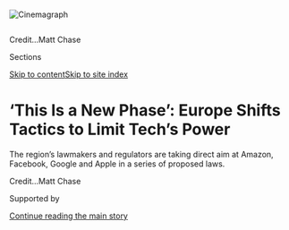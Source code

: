 <div id="app">

<div>

<div>

<div>

</div>

<div data-aria-hidden="false">

<div id="site-content" data-role="main">

<div>

<div class="css-1aor85t" style="opacity:0.000000001;z-index:-1;visibility:hidden">

<div class="css-1hqnpie">

<div class="css-epjblv">

<span class="css-17xtcya">[Technology](/section/technology)</span><span class="css-x15j1o">|</span><span class="css-fwqvlz">‘This
Is a New Phase’: Europe Shifts Tactics to Limit Tech’s
Power</span>

</div>

<div class="css-k008qs">

<div class="css-1iwv8en">

<span class="css-18z7m18"></span>

<div>

</div>

</div>

<span class="css-1n6z4y">https://nyti.ms/2D1uiQy</span>

<div class="css-1705lsu">

<div class="css-4xjgmj">

<div class="css-4skfbu" data-role="toolbar" data-aria-label="Social Media Share buttons, Save button, and Comments Panel with current comment count" data-testid="share-tools">

  - 
  - 
  - 
  - 
    
    <div class="css-6n7j50">
    
    </div>

  - 

</div>

</div>

</div>

</div>

</div>

</div>

<div id="NYT_TOP_BANNER_REGION" class="css-11qgg8s">

</div>

<div id="fullBleedHeaderContent">

<div class="css-n4ws9g">

<div class="sizeFull css-pvifa0">

<div class="css-14houu5" style="width:100%;overflow:hidden">

<div class="css-122y91a">

![Cinemagraph](https://static01.graylady3jvrrxbe.onion/images/2020/07/24/business/00eutech/00eutech-superJumbo.jpg)

</div>

</div>

<span class="css-cnj6d5 e1z0qqy90" itemprop="copyrightHolder"><span class="css-1ly73wi e1tej78p0">Credit...</span><span>Matt
Chase</span></span>

</div>

</div>

<div class="css-3z92zw">

<div class="css-6cn7ki">

<div class="NYTAppHideMasthead css-1bcu9v6 e1suatyy0">

<div class="section css-1o1qe8k e1suatyy2">

<div class="css-cu5p7t er09x8g0">

<div class="css-6n7j50">

</div>

<span class="css-1dv1kvn">Sections</span>

[Skip to content](#site-content)[Skip to site index](#site-index)

</div>

<div class="css-10698na e1huz5gh0">

</div>

</div>

</div>

<div class="css-3kdwtz ehdk2mb0">

# ‘This Is a New Phase’: Europe Shifts Tactics to Limit Tech’s Power

</div>

The region’s lawmakers and regulators are taking direct aim at Amazon,
Facebook, Google and Apple in a series of proposed
laws.

</div>

</div>

<div class="css-nwzfg5 e1gnum310">

<span class="css-1f9pvn2 technology"></span><span class="css-cnj6d5 e1z0qqy90" itemprop="copyrightHolder"><span class="css-1ly73wi e1tej78p0">Credit...</span><span><span>Matt
Chase</span></span></span>

</div>

<div id="sponsor-wrapper" class="css-1hyfx7x">

<div id="sponsor-slug" class="css-19vbshk">

Supported by

</div>

[Continue reading the main
story](#after-sponsor)

<div id="sponsor" class="ad sponsor-wrapper" style="text-align:center;height:100%;display:block">

</div>

<div id="after-sponsor">

</div>

</div>

<div class="css-1wx1auc e1gnum311">

<div class="css-18e8msd">

<div class="css-vp77d3 epjyd6m0">

<div class="css-1baulvz">

By [<span class="css-1baulvz last-byline" itemprop="name">Adam
Satariano</span>](https://www.nytimes3xbfgragh.onion/by/adam-satariano)

</div>

</div>

  - 
    
    <div class="css-ld3wwf e16638kd2">
    
    July 30,
    2020
    
    </div>

  - 
    
    <div class="css-4xjgmj">
    
    <div class="css-d8bdto" data-role="toolbar" data-aria-label="Social Media Share buttons, Save button, and Comments Panel with current comment count" data-testid="share-tools">
    
      - 
      - 
      - 
      - 
        
        <div class="css-6n7j50">
        
        </div>
    
      - 
    
    </div>
    
    </div>

</div>

</div>

</div>

<div class="section meteredContent css-1r7ky0e" name="articleBody" itemprop="articleBody">

<div class="css-1fanzo5 StoryBodyCompanionColumn">

<div class="css-53u6y8">

LONDON — European Union leaders are pursuing a new law to make it
illegal for Amazon and Apple to give their own products preferential
treatment over those of rivals that are sold on their online stores.

In Britain, officials are drawing up a law to force Facebook to make its
services work more easily with rival social networks, and to push Google
to share some search data with smaller competitors.

And in Germany, authorities are debating a rule that would let
regulators essentially halt certain business practices at the tech
companies during an antitrust investigation.

Europe’s lawmakers and regulators have shifted to a new stage in their
battle to limit the power of the world’s biggest tech companies. The
region has long been at the forefront of using existing antitrust laws
and [levying multibillion dollar
penalties](https://www.nytimes3xbfgragh.onion/2018/07/18/technology/google-eu-android-fine.html)
against the tech giants, but officials now say that those tactics have
not gone far enough in altering the behavior of Apple, Amazon, Google
and Facebook. So they are drafting at least half a dozen new laws and
regulations to aim at the heart of how those tech companies’ businesses
work.

</div>

</div>

<div class="css-1fanzo5 StoryBodyCompanionColumn">

<div class="css-53u6y8">

Europe has embarked on its legal blitz just as the United States has
started flexing its own tech regulatory muscles. On Wednesday, the chief
executives of Amazon, Apple, Google and Facebook were grilled by
lawmakers in a [congressional hearing to scrutinize their
power](https://www.nytimes3xbfgragh.onion/2020/07/28/technology/amazon-apple-facebook-google-antitrust-hearing.html?action=click&module=Top%20Stories&pgtype=Homepage).
All [defended themselves against
criticism](https://www.nytimes3xbfgragh.onion/live/2020/07/29/technology/tech-ceos-hearing-testimony)
from Democrats about anticompetitive business practices and accusations
from Republicans that they were muzzling conservative voices. On
Thursday, all four companies [showed their financial
muscle](https://www.nytimes3xbfgragh.onion/live/2020/07/30/business/stock-market-today-coronavirus/amazons-earnings-double-as-sales-surge)
by reporting [billions of dollars in
profits](https://www.nytimes3xbfgragh.onion/live/2020/07/30/business/stock-market-today-coronavirus/apple-blows-past-expectations-with-surging-sales-and-profits)
and [surging
revenue](https://www.nytimes3xbfgragh.onion/live/2020/07/30/business/stock-market-today-coronavirus/facebook-nearly-doubles-its-profit-but-warns-of-fallout-from-ad-boycotts).

The momentum in the United States is set to grow. The Justice Department
is expected to announce [an antitrust case against
Google](https://www.nytimes3xbfgragh.onion/2020/05/15/technology/google-antitrust-investigation.html)
in the coming weeks. The Federal Trade Commission and state attorneys
general are also[investigating
Facebook](https://www.nytimes3xbfgragh.onion/2020/07/17/technology/ftc-facebook-investigation.html),
Apple and Amazon for potential anti-competitive behavior.

Those actions, coupled with the efforts in Europe, represent a double
whammy for the tech giants. If the proposed laws in Europe are enacted,
the policies could lead to a major overhaul of the region’s digital
economy, where there are more than 500 million consumers, by regulating
the tech companies more like traditional industries such as
telecommunications and finance.

“This is a new phase,” Margrethe Vestager, the European Commission
executive vice president who is [leading the effort in Brussels to write
new
laws](https://www.nytimes3xbfgragh.onion/2019/11/19/technology/tech-regulator-europe.html),
said in an interview.

</div>

</div>

<div class="css-1fanzo5 StoryBodyCompanionColumn">

<div class="css-53u6y8">

Ms. Vestager said the proposed laws would lower hurdles to force the
tech companies to change and even restrict them from moving into new
product areas. “At stake is whether or not these markets will be open
and contestable and innovative, or if they will just be governed by
these walled gardens of de facto monopolies,” she said.

</div>

</div>

<div class="css-79elbk" data-testid="photoviewer-wrapper">

<div class="css-z3e15g" data-testid="photoviewer-wrapper-hidden">

</div>

<div class="css-1a48zt4 ehw59r15" data-testid="photoviewer-children">

![<span class="css-16f3y1r e13ogyst0" data-aria-hidden="true">“This is a
new phase,” said Margrethe Vestager, the European Commission executive
vice
president.</span><span class="css-cnj6d5 e1z0qqy90" itemprop="copyrightHolder"><span class="css-1ly73wi e1tej78p0">Credit...</span><span>Ans
Brys for The New York
Times</span></span>](https://static01.graylady3jvrrxbe.onion/images/2020/07/23/business/23eutech2/merlin_164270304_20037baf-ea1f-42b3-80ce-3cb40b5b5915-articleLarge.jpg?quality=75&auto=webp&disable=upscale)

</div>

</div>

<div class="css-1fanzo5 StoryBodyCompanionColumn">

<div class="css-53u6y8">

European officials are working on the new laws against Big Tech
alongside more traditional tactics such as antitrust investigations.
European Union officials are investigating whether Apple’s App Store
policies are anti-competitive, and are [preparing charges against
Amazon](https://www.nytimes3xbfgragh.onion/2020/06/11/technology/amazon-antitrust-european-union.html)
for abusing its e-commerce dominance to box out smaller rivals. The
European Union is also reviewing Google’s purchase of the wearables
maker Fitbit, while [Britain opened an
inquiry](https://www.gov.uk/cma-cases/facebook-inc-giphy-inc-merger-inquiry)
in June into Facebook’s acquisition of Giphy, a GIF company.

Google, Facebook, Apple and Amazon are closely monitoring Europe’s
proposals. While the companies have publicly said they want to work with
the region’s lawmakers and regulators, their lobbying groups have argued
that Europe’s aggressive actions are partially an effort to protect
homegrown industries.

“Popular tech services are increasingly being developed outside of the
E.U.,” said Christian Borggreen, vice president of the Computer and
Communications Industry Association, an industry group in Brussels. “The
E.U. should strive to become a leader in tech innovation, not just in
tech regulation.”

Amazon, Facebook, Apple and Google declined to comment.

For years, Europe set the standard in tech regulation — only to find
that its efforts did not make much of a dent as the tech behemoths
continued to grow.

Consider that the European Commission found Google guilty of antitrust
violations three times from 2017 to 2019, resulting in fines of roughly
8.25 billion euros, or about $9.7 billion at current conversion rates.
But the cases each took several years to complete, giving [Google ample
time to secure its
dominance](https://www.nytimes3xbfgragh.onion/2019/11/11/business/europe-technology-antitrust-regulation.html)
in online advertising, smartphone software and internet search. The
monetary penalties, which are small for a company with more than $160
billion in annual revenue, remain tied up in court appeals.

Other legal efforts, such as Europe’s landmark privacy law called [the
General Data Protection
Regulation](https://www.nytimes3xbfgragh.onion/2018/05/24/technology/europe-gdpr-privacy.html),
were aimed at many industries and were not just aimed at the tech
companies. Since G.D.P.R. was enacted in 2018, it has been [faulted for
lack of
enforcement](https://www.nytimes3xbfgragh.onion/2020/04/27/technology/GDPR-privacy-law-europe.html).

</div>

</div>

<div class="css-1fanzo5 StoryBodyCompanionColumn">

<div class="css-53u6y8">

So over the past year, European regulators and lawmakers began a
concerted effort to draw up new laws that specifically homed in on the
tech companies’ businesses.

Much of the energy came from officials in Brussels, where European Union
leaders set policies for the 27-nation bloc. In December, Ms. Vestager,
who had already spent five years as the world’s top tech industry
watchdog, began a new five-year term leading digital policy and
antitrust oversight. She and her colleagues vowed to take an [even
harder
line](https://www.google.com/search?q=nytimes+vestager+satariano&oq=nytimes+vestager+satariano&aqs=chrome..69i57j69i64j69i61.5096j0j7&sourceid=chrome&ie=UTF-8).

They proposed new rules to make it easier for regulators to begin
investigations against the tech companies. One proposed law, the Digital
Services Act, would draw more business boundaries for search engines,
marketplaces, social networks and app stores. Policymakers are debating
barring Amazon, Apple and others from giving their products preferential
treatment in their digital stores. Ms. Vestager said there was broad
political support for the ideas, which could become law by next year.

Among European countries, Britain has become particularly active in
moving to rein in the tech giants. Lawmakers are debating the creation
of a regulator to[focus on the largest tech
companies](https://www.gov.uk/government/news/new-regime-needed-to-take-on-tech-giants),
holding them to new codes of conduct so they do not use exploitative or
exclusionary business
practices.

</div>

</div>

<div class="css-79elbk" data-testid="photoviewer-wrapper">

<div class="css-z3e15g" data-testid="photoviewer-wrapper-hidden">

</div>

<div class="css-1a48zt4 ehw59r15" data-testid="photoviewer-children">

<div class="css-1xdhyk6 erfvjey0">

<span class="css-1ly73wi e1tej78p0">Image</span>

<div class="css-zjzyr8">

<div data-testid="lazyimage-container" style="height:259.06666666666666px">

</div>

</div>

</div>

<span class="css-16f3y1r e13ogyst0" data-aria-hidden="true">Andrea
Coscelli, head of the Competition and Markets Authority. Britain’s
antitrust agency recently published a report accusing Google and
Facebook of anticompetitive behavior in online
ads.</span><span class="css-cnj6d5 e1z0qqy90" itemprop="copyrightHolder"><span class="css-1ly73wi e1tej78p0">Credit...</span><span>CMA</span></span>

</div>

</div>

<div class="css-1fanzo5 StoryBodyCompanionColumn">

<div class="css-53u6y8">

“We have crossed a line,” said Andrea Coscelli, the head of Britain’s
antitrust agency, the Competition and Markets Authority, which published
a [400-plus-page
report](https://www.gov.uk/cma-cases/online-platforms-and-digital-advertising-market-study)
this month accusing Google and Facebook of anticompetitive behavior in
online advertising. “Something needs to happen sooner rather than later,
and it needs to be done in an intelligent way.”

Mr. Coscelli said the lack of specific tech regulation reminded him of
the lax oversight of banks before the 2008 financial crisis. Regulators
should treat the tech giants more like formerly state-owned enterprises
such as British Telecom and Deutsche Telekom, he said. Starting in the
1980s, those companies were often blocked from practices like bundling
new services at reduced prices, or moving into product areas where new
companies were emerging. Europe is now considered among the world’s most
competitive wireless markets.

</div>

</div>

<div class="css-1fanzo5 StoryBodyCompanionColumn">

<div class="css-53u6y8">

In Germany, authorities said they were debating rules to restrict how
the tech companies use their dominance in one area to enter new markets.
In recent years, Apple has leveraged its strength in smartphones and
tablets to subsidize its entrance into the video-streaming market,
Google has used its search engine to offer travel services and Facebook
has offered new e-commerce services off its base of social networking.

“If a platform is so big and if a platform has such a powerful position,
there are opportunities to abuse this power,” said Andreas Mundt,
Germany’s top antitrust regulator.

In France, policymakers are debating a new law that would censor hate
speech online, making Facebook, YouTube and Twitter legally liable for
content posted by users, though the proposal [is already facing legal
challenges](https://www.nytimes3xbfgragh.onion/2020/06/18/world/europe/france-internet-hate-speech-regulation.html).
Germany has adopted a similar proposal, and Britain and the European
Union are considering such measures as well. France is also leading an
effort with Italy and the European Union to force the tech companies to
pay more taxes.

Many hurdles remain before the proposals become law. Some question
whether the regulations would be effective, particularly if they take
years to enact. Others said any laws could be watered down during the
legislative process as companies pour money into lobbying, or that in a
rush to get something done, flawed policy will be put into place.

“There is a desire to ‘go further,’ but European regulators are
struggling to define the specific problems they want to fix,” said Joe
McNamee, a veteran internet policy consultant in Brussels, who is
particularly concerned about new online censorship rules. “Badly
designed measures are unlikely to achieve their goals at the same time
as creating collateral damage.”

William E. Kovacic, a professor specializing in antitrust law at George
Washington University, said that even if many of the proposals did not
become law, the increased scrutiny alone would lead the tech companies
to change behavior.

“It’s like the policeman at your elbow,” he said.

</div>

</div>

<div>

</div>

</div>

<div>

</div>

<div>

</div>

<div>

</div>

<div>

<div id="bottom-wrapper" class="css-1ede5it">

<div id="bottom-slug" class="css-l9onyx">

Advertisement

</div>

[Continue reading the main
story](#after-bottom)

<div id="bottom" class="ad bottom-wrapper" style="text-align:center;height:100%;display:block;min-height:90px">

</div>

<div id="after-bottom">

</div>

</div>

</div>

</div>

</div>

## Site Index

<div>

</div>

## Site Information Navigation

  - [© <span>2020</span> <span>The New York Times
    Company</span>](https://help.nytimes3xbfgragh.onion/hc/en-us/articles/115014792127-Copyright-notice)

<!-- end list -->

  - [NYTCo](https://www.nytco.com/)
  - [Contact
    Us](https://help.nytimes3xbfgragh.onion/hc/en-us/articles/115015385887-Contact-Us)
  - [Work with us](https://www.nytco.com/careers/)
  - [Advertise](https://nytmediakit.com/)
  - [T Brand Studio](http://www.tbrandstudio.com/)
  - [Your Ad
    Choices](https://www.nytimes3xbfgragh.onion/privacy/cookie-policy#how-do-i-manage-trackers)
  - [Privacy](https://www.nytimes3xbfgragh.onion/privacy)
  - [Terms of
    Service](https://help.nytimes3xbfgragh.onion/hc/en-us/articles/115014893428-Terms-of-service)
  - [Terms of
    Sale](https://help.nytimes3xbfgragh.onion/hc/en-us/articles/115014893968-Terms-of-sale)
  - [Site
    Map](https://spiderbites.nytimes3xbfgragh.onion)
  - [Help](https://help.nytimes3xbfgragh.onion/hc/en-us)
  - [Subscriptions](https://www.nytimes3xbfgragh.onion/subscription?campaignId=37WXW)

</div>

</div>

</div>

</div>
